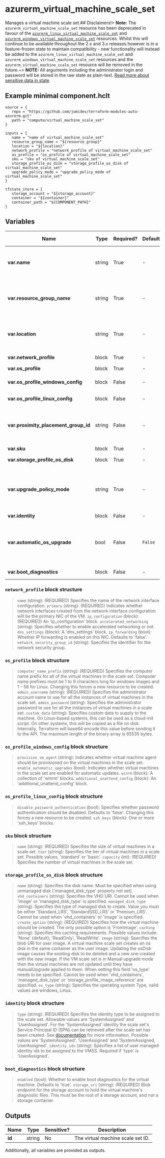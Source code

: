 # azurerm_virtual_machine_scale_set

Manages a virtual machine scale set.## Disclaimers!> **Note:** The `azurerm_virtual_machine_scale_set` resource has been deprecated in favour of the [`azurerm_linux_virtual_machine_scale_set`](linux_virtual_machine_scale_set.html) and [`azurerm_windows_virtual_machine_scale_set`](windows_virtual_machine_scale_set.html) resources. Whilst this will continue to be available throughout the 2.x and 3.x releases however is in a feature-frozen state to maintain compatibility - new functionality will instead be added to the `azurerm_linux_virtual_machine_scale_set` and `azurerm_windows_virtual_machine_scale_set` resources and the `azurerm_virtual_machine_scale_set` resource will be removed in the future.~> **NOTE:** All arguments including the administrator login and password will be stored in the raw state as plain-text. [Read more about sensitive data in state](/docs/state/sensitive-data.html).

## Example minimal component.hclt

```hcl
source = {
   repo = "https://github.com/jumidev/terraform-modules-auto-azurerm.git" 
   path = "compute/virtual_machine_scale_set" 
}

inputs = {
   name = "name of virtual_machine_scale_set" 
   resource_group_name = "${resource_group}" 
   location = "${location}" 
   network_profile = "network_profile of virtual_machine_scale_set" 
   os_profile = "os_profile of virtual_machine_scale_set" 
   sku = "sku of virtual_machine_scale_set" 
   storage_profile_os_disk = "storage_profile_os_disk of virtual_machine_scale_set" 
   upgrade_policy_mode = "upgrade_policy_mode of virtual_machine_scale_set" 
}

tfstate_store = {
   storage_account = "${storage_account}" 
   container = "${container}" 
   container_path = "${COMPONENT_PATH}" 
}

```

## Variables

| Name | Type | Required? |  Default  |  possible values |  Description |
| ---- | ---- | --------- |  ----------- | ----------- | ----------- |
| **var.name** | string | True | -  |  -  |  Specifies the name of the virtual machine scale set resource. Changing this forces a new resource to be created. | 
| **var.resource_group_name** | string | True | -  |  -  |  The name of the resource group in which to create the virtual machine scale set. Changing this forces a new resource to be created. | 
| **var.location** | string | True | -  |  -  |  Specifies the supported Azure location where the resource exists. Changing this forces a new resource to be created. | 
| **var.network_profile** | block | True | -  |  -  |  A collection of `network_profile` blocks. | 
| **var.os_profile** | block | True | -  |  -  |  A `os_profile` block. | 
| **var.os_profile_windows_config** | block | False | -  |  -  |  A `os_profile_windows_config` block. | 
| **var.os_profile_linux_config** | block | False | -  |  -  |  A `os_profile_linux_config` block. | 
| **var.proximity_placement_group_id** | string | False | -  |  -  |  The ID of the Proximity Placement Group to which this Virtual Machine should be assigned. Changing this forces a new resource to be created | 
| **var.sku** | block | True | -  |  -  |  A `sku` block. | 
| **var.storage_profile_os_disk** | block | True | -  |  -  |  A `storage_profile_os_disk` block. | 
| **var.upgrade_policy_mode** | string | True | -  |  `Rolling`, `Manual`, `Automatic`  |  Specifies the mode of an upgrade to virtual machines in the scale set. Possible values, `Rolling`, `Manual`, or `Automatic`. When choosing `Rolling`, you will need to set a health probe. | 
| **var.identity** | block | False | -  |  -  |  An `identity` block. | 
| **var.automatic_os_upgrade** | bool | False | `False`  |  -  |  Automatic OS patches can be applied by Azure to your scaleset. This is particularly useful when `upgrade_policy_mode` is set to `Rolling`. Defaults to `false`. | 
| **var.boot_diagnostics** | block | False | -  |  -  |  A `boot_diagnostics` block as referenced below. | 

### `network_profile` block structure

> `name` (string): (REQUIRED) Specifies the name of the network interface configuration.
> `primary` (string): (REQUIRED) Indicates whether network interfaces created from the network interface configuration will be the primary NIC of the VM.
> `ip_configuration` (block): (REQUIRED) An 'ip_configuration' block.
> `accelerated_networking` (string): Specifies whether to enable accelerated networking or not.
> `dns_settings` (block): A 'dns_settings' block.
> `ip_forwarding` (bool): Whether IP forwarding is enabled on this NIC. Defaults to 'false'.
> `network_security_group_id` (string): Specifies the identifier for the network security group.

### `os_profile` block structure

> `computer_name_prefix` (string): (REQUIRED) Specifies the computer name prefix for all of the virtual machines in the scale set. Computer name prefixes must be 1 to 9 characters long for windows images and 1 - 58 for Linux. Changing this forces a new resource to be created.
> `admin_username` (string): (REQUIRED) Specifies the administrator account name to use for all the instances of virtual machines in the scale set.
> `admin_password` (string): Specifies the administrator password to use for all the instances of virtual machines in a scale set.
> `custom_data` (string): Specifies custom data to supply to the machine. On Linux-based systems, this can be used as a cloud-init script. On other systems, this will be copied as a file on disk. Internally, Terraform will base64 encode this value before sending it to the API. The maximum length of the binary array is 65535 bytes.

### `os_profile_windows_config` block structure

> `provision_vm_agent` (string): Indicates whether virtual machine agent should be provisioned on the virtual machines in the scale set.
> `enable_automatic_upgrades` (bool): Indicates whether virtual machines in the scale set are enabled for automatic updates.
> `winrm` (block): A collection of 'winrm' blocks.
> `additional_unattend_config` (block): An 'additional_unattend_config' block.

### `os_profile_linux_config` block structure

> `disable_password_authentication` (bool): Specifies whether password authentication should be disabled. Defaults to 'false'. Changing this forces a new resource to be created.
> `ssh_keys` (block): One or more 'ssh_keys' blocks.

### `sku` block structure

> `name` (string): (REQUIRED) Specifies the size of virtual machines in a scale set.
> `tier` (string): Specifies the tier of virtual machines in a scale set. Possible values, 'standard' or 'basic'.
> `capacity` (int): (REQUIRED) Specifies the number of virtual machines in the scale set.

### `storage_profile_os_disk` block structure

> `name` (string): Specifies the disk name. Must be specified when using unmanaged disk ('managed_disk_type' property not set).
> `vhd_containers` (string): Specifies the VHD URI. Cannot be used when 'image' or 'managed_disk_type' is specified.
> `managed_disk_type` (string): Specifies the type of managed disk to create. Value you must be either 'Standard_LRS', 'StandardSSD_LRS' or 'Premium_LRS'. Cannot be used when 'vhd_containers' or 'image' is specified.
> `create_option` (string): (REQUIRED) Specifies how the virtual machine should be created. The only possible option is 'FromImage'.
> `caching` (string): Specifies the caching requirements. Possible values include: 'None' (default), 'ReadOnly', 'ReadWrite'.
> `image` (string): Specifies the blob URI for user image. A virtual machine scale set creates an os disk in the same container as the user image. Updating the osDisk image causes the existing disk to be deleted and a new one created with the new image. If the VM scale set is in Manual upgrade mode then the virtual machines are not updated until they have manualUpgrade applied to them. When setting this field 'os_type' needs to be specified. Cannot be used when 'vhd_containers', 'managed_disk_type' or 'storage_profile_image_reference' are specified.
> `os_type` (string): Specifies the operating system Type, valid values are windows, Linux.

### `identity` block structure

> `type` (string): (REQUIRED) Specifies the identity type to be assigned to the scale set. Allowable values are 'SystemAssigned' and 'UserAssigned'. For the 'SystemAssigned' identity the scale set's Service Principal ID (SPN) can be retrieved after the scale set has been created. See [documentation](https://docs.microsoft.com/azure/active-directory/managed-service-identity/overview) for more information. Possible values are 'SystemAssigned', 'UserAssigned' and 'SystemAssigned, UserAssigned'.
> `identity_ids` (string): Specifies a list of user managed identity ids to be assigned to the VMSS. Required if 'type' is 'UserAssigned'.

### `boot_diagnostics` block structure

> `enabled` (bool): Whether to enable boot diagnostics for the virtual machine. Defaults to 'true'.
> `storage_uri` (string): (REQUIRED) Blob endpoint for the storage account to hold the virtual machine's diagnostic files. This must be the root of a storage account, and not a storage container.



## Outputs

| Name | Type | Sensitive? | Description |
| ---- | ---- | --------- | --------- |
| **id** | string | No  | The virtual machine scale set ID. | 

Additionally, all variables are provided as outputs.
